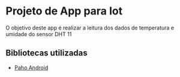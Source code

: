 # Projeto de App para Iot

O objetivo deste app é realizar a leitura dos dados de temperatura e umidade do sensor DHT 11

## Bibliotecas utilizadas

- [Paho Android](https://github.com/eclipse/paho.mqtt.android/tree/master)